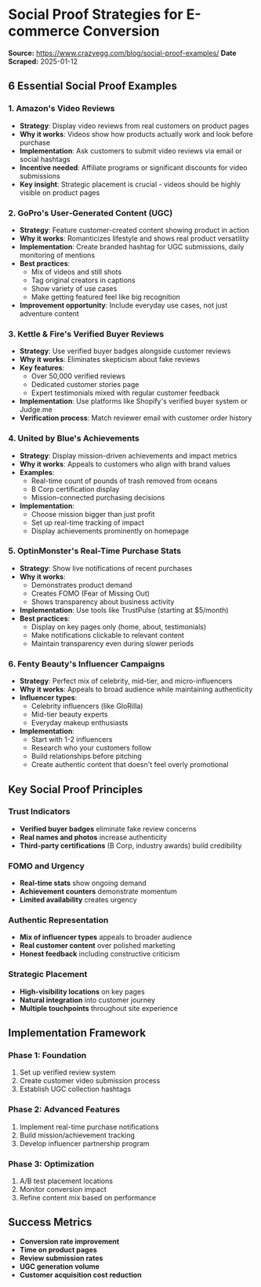 # Social Proof Strategies for E-commerce Conversion

**Source:** https://www.crazyegg.com/blog/social-proof-examples/
**Date Scraped:** 2025-01-12

## 6 Essential Social Proof Examples

### 1. Amazon's Video Reviews
- **Strategy**: Display video reviews from real customers on product pages
- **Why it works**: Videos show how products actually work and look before purchase
- **Implementation**: Ask customers to submit video reviews via email or social hashtags
- **Incentive needed**: Affiliate programs or significant discounts for video submissions
- **Key insight**: Strategic placement is crucial - videos should be highly visible on product pages

### 2. GoPro's User-Generated Content (UGC)
- **Strategy**: Feature customer-created content showing product in action
- **Why it works**: Romanticizes lifestyle and shows real product versatility
- **Implementation**: Create branded hashtag for UGC submissions, daily monitoring of mentions
- **Best practices**: 
  - Mix of videos and still shots
  - Tag original creators in captions
  - Show variety of use cases
  - Make getting featured feel like big recognition
- **Improvement opportunity**: Include everyday use cases, not just adventure content

### 3. Kettle & Fire's Verified Buyer Reviews
- **Strategy**: Use verified buyer badges alongside customer reviews
- **Why it works**: Eliminates skepticism about fake reviews
- **Key features**:
  - Over 50,000 verified reviews
  - Dedicated customer stories page
  - Expert testimonials mixed with regular customer feedback
- **Implementation**: Use platforms like Shopify's verified buyer system or Judge.me
- **Verification process**: Match reviewer email with customer order history

### 4. United by Blue's Achievements
- **Strategy**: Display mission-driven achievements and impact metrics
- **Why it works**: Appeals to customers who align with brand values
- **Examples**: 
  - Real-time count of pounds of trash removed from oceans
  - B Corp certification display
  - Mission-connected purchasing decisions
- **Implementation**: 
  - Choose mission bigger than just profit
  - Set up real-time tracking of impact
  - Display achievements prominently on homepage

### 5. OptinMonster's Real-Time Purchase Stats
- **Strategy**: Show live notifications of recent purchases
- **Why it works**: 
  - Demonstrates product demand
  - Creates FOMO (Fear of Missing Out)
  - Shows transparency about business activity
- **Implementation**: Use tools like TrustPulse (starting at $5/month)
- **Best practices**:
  - Display on key pages only (home, about, testimonials)
  - Make notifications clickable to relevant content
  - Maintain transparency even during slower periods

### 6. Fenty Beauty's Influencer Campaigns
- **Strategy**: Perfect mix of celebrity, mid-tier, and micro-influencers
- **Why it works**: Appeals to broad audience while maintaining authenticity
- **Influencer types**:
  - Celebrity influencers (like GloRilla)
  - Mid-tier beauty experts
  - Everyday makeup enthusiasts
- **Implementation**:
  - Start with 1-2 influencers
  - Research who your customers follow
  - Build relationships before pitching
  - Create authentic content that doesn't feel overly promotional

## Key Social Proof Principles

### Trust Indicators
- **Verified buyer badges** eliminate fake review concerns
- **Real names and photos** increase authenticity
- **Third-party certifications** (B Corp, industry awards) build credibility

### FOMO and Urgency
- **Real-time stats** show ongoing demand
- **Achievement counters** demonstrate momentum
- **Limited availability** creates urgency

### Authentic Representation
- **Mix of influencer types** appeals to broader audience
- **Real customer content** over polished marketing
- **Honest feedback** including constructive criticism

### Strategic Placement
- **High-visibility locations** on key pages
- **Natural integration** into customer journey
- **Multiple touchpoints** throughout site experience

## Implementation Framework

### Phase 1: Foundation
1. Set up verified review system
2. Create customer video submission process
3. Establish UGC collection hashtags

### Phase 2: Advanced Features
1. Implement real-time purchase notifications
2. Build mission/achievement tracking
3. Develop influencer partnership program

### Phase 3: Optimization
1. A/B test placement locations
2. Monitor conversion impact
3. Refine content mix based on performance

## Success Metrics
- **Conversion rate improvement**
- **Time on product pages**
- **Review submission rates**
- **UGC generation volume**
- **Customer acquisition cost reduction**